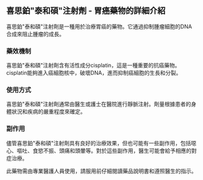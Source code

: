 ## 喜思鉑"泰和碩"注射劑 - 胃癌藥物的詳細介紹

喜思鉑"泰和碩"注射劑是一種用於治療胃癌的藥物。它通過抑制腫瘤細胞的DNA合成來阻止腫瘤的成長。

### 藥效機制

喜思鉑"泰和碩"注射劑含有活性成分cisplatin，這是一種重要的抗癌藥物。cisplatin能夠進入癌細胞核中，破壞DNA，進而抑制癌細胞的生長和分裂。

### 使用方式

喜思鉑"泰和碩"注射劑通常由醫生或護士在醫院進行靜脈注射。劑量根據患者的身體狀況和疾病的嚴重程度來確定。

### 副作用

儘管喜思鉑"泰和碩"注射劑具有良好的治療效果，但也可能有一些副作用，包括噁心、嘔吐、食慾不振、頭痛和頭暈等。對於這些副作用，醫生可能會給予相應的對症治療。

此藥物需由專業醫護人員使用，請服用前仔細閱讀藥品說明書和遵照醫生的指示。